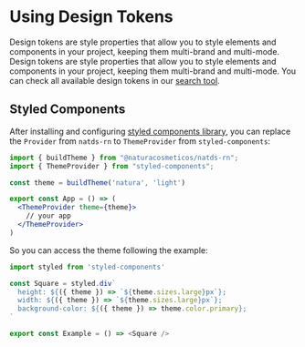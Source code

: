 # Using Design Tokens

Design tokens are style properties that allow you to style elements and components in your project, keeping them multi-brand and multi-mode.
Design tokens are style properties that allow you to style elements and components in your project, keeping them multi-brand and multi-mode. You can check all available design tokens in our [search tool](https://ds.natura.design/28db352be/p/3880eb-search).

## Styled Components
After installing and configuring [styled components library](https://styled-components.com/), you can replace the `Provider` from `natds-rn` to `ThemeProvider` from `styled-components`:

```jsx
import { buildTheme } from "@naturacosmeticos/natds-rn";
import { ThemeProvider } from "styled-components";

const theme = buildTheme('natura', 'light')

export const App = () => (
  <ThemeProvider theme={theme}>
    // your app
  </ThemeProvider>
)
```

So you can access the theme following the example:

```javascript
import styled from 'styled-components'

const Square = styled.div`
  height: ${({ theme }) => `${theme.sizes.large}px`};
  width: ${({ theme }) => `${theme.sizes.large}px`};
  background-color: ${({ theme }) => theme.color.primary};
`

export const Example = () => <Square />
```
